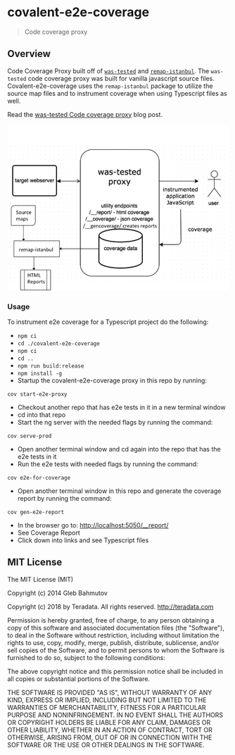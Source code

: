 # covalent-e2e-coverage

> Code coverage proxy

## Overview

Code Coverage Proxy built off of [`was-tested`](https://github.com/bahmutov/was-tested) and [`remap-istanbul`](https://github.com/SitePen/remap-istanbul). The `was-tested` code coverage proxy was built for vanilla javascript source files. Covalent-e2e-coverage uses the `remap-istanbul` package to utilize the source map files and to instrument coverage when using Typescript files as well.

Read the [was-tested Code coverage proxy](https://glebbahmutov.com/blog/code-coverage-proxy/) blog post.

![overview](https://raw.githubusercontent.com/Teradata/covalent-tools/develop/covalent-e2e-coverage/images/was-tested-overview.png)

### Usage

To instrument e2e coverage for a Typescript project do the following:

- `npm ci`
- `cd ./covalent-e2e-coverage`
- `npm ci`
- `cd ..`
- `npm run build:release`
- `npm install -g`
- Startup the covalent-e2e-coverage proxy in this repo by running:

```
cov start-e2e-proxy
```

- Checkout another repo that has e2e tests in it in a new terminal window
- cd into that repo
- Start the ng server with the needed flags by running the command:

```
cov serve-prod
```

- Open another terminal window and cd again into the repo that has the e2e tests in it
- Run the e2e tests with needed flags by running the command:

```
cov e2e-for-coverage
```

- Open another terminal window in this repo and generate the coverage report by running the command:

```
cov gen-e2e-report
```

- In the browser go to: [http://localhost:5050/\_\_report/](http://localhost:5050/__report/)
- See Coverage Report
- Click down into links and see Typescript files

## MIT License

The MIT License (MIT)

Copyright (c) 2014 Gleb Bahmutov

Copyright (c) 2018 by Teradata. All rights reserved. http://teradata.com

Permission is hereby granted, free of charge, to any person obtaining a copy
of this software and associated documentation files (the "Software"), to deal
in the Software without restriction, including without limitation the rights
to use, copy, modify, merge, publish, distribute, sublicense, and/or sell
copies of the Software, and to permit persons to whom the Software is
furnished to do so, subject to the following conditions:

The above copyright notice and this permission notice shall be included in
all copies or substantial portions of the Software.

THE SOFTWARE IS PROVIDED "AS IS", WITHOUT WARRANTY OF ANY KIND, EXPRESS OR
IMPLIED, INCLUDING BUT NOT LIMITED TO THE WARRANTIES OF MERCHANTABILITY,
FITNESS FOR A PARTICULAR PURPOSE AND NONINFRINGEMENT. IN NO EVENT SHALL THE
AUTHORS OR COPYRIGHT HOLDERS BE LIABLE FOR ANY CLAIM, DAMAGES OR OTHER
LIABILITY, WHETHER IN AN ACTION OF CONTRACT, TORT OR OTHERWISE, ARISING FROM,
OUT OF OR IN CONNECTION WITH THE SOFTWARE OR THE USE OR OTHER DEALINGS IN
THE SOFTWARE.
